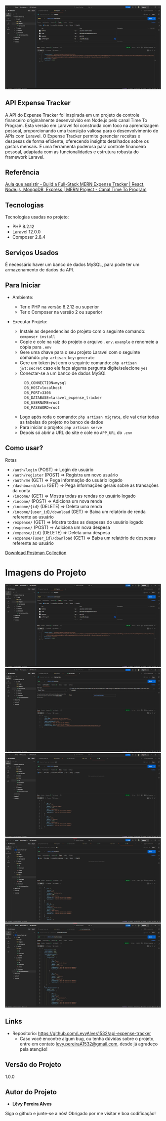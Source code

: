 ![Imagem inicial do projeto](https://github.com/LevyAlves1532/api-expense-tracker/blob/master/readme/register.jpg)

## API Expense Tracker
A API do Expense Tracker foi inspirada em um projeto de controle financeiro originalmente desenvolvido em Node.js pelo canal Time To Program. Esta versão em Laravel foi construída com foco na aprendizagem pessoal, proporcionando uma transição valiosa para o desenvolvimento de APIs com Laravel. O Expense Tracker permite gerenciar receitas e despesas de forma eficiente, oferecendo insights detalhados sobre os gastos mensais. É uma ferramenta poderosa para controle financeiro pessoal, adaptada com as funcionalidades e estrutura robusta do framework Laravel.

## Referência
[Aula que assistir - Build a Full-Stack MERN Expense Tracker | React, Node.js, MongoDB, Express | MERN Project - Canal Time To Program](https://www.youtube.com/watch?v=PQnbtnsYUho)

## Tecnologias

Tecnologias usadas no projeto:

  * PHP 8.2.12
  * Laravel 12.0.0
  * Composer 2.8.4

## Serviços Usados

É necessário haver um banco de dados MySQL, para pode ter um armazenamento de dados da API.

## Para Iniciar

  * Ambiente:
    - Ter o PHP na versão 8.2.12 ou superior
    - Ter o Composer na versão 2 ou superior
  
  * Executar Projeto:
    - Instale as dependencias do projeto com o seguinte comando: `composer install`
    - Copie e cole na raiz do projeto o arquivo `.env.example` e renomeie a cópia para `.env`
    - Gere uma chave para o seu projeto Laravel com o seguinte comando: `php artisan key:generate`
    - Gere um token jwt com o seguinte comando: `php artisan jwt:secret` caso ele faça alguma pergunta digite/selecione `yes`
    - Conectar-se a um banco de dados MySQl:
      ```
        DB_CONNECTION=mysql
        DB_HOST=localhost
        DB_PORT=3306
        DB_DATABASE=laravel_expense_tracker
        DB_USERNAME=root
        DB_PASSWORD=root
      ```
    - Logo após roda o comando: `php artisan migrate`, ele vai criar todas as tabelas do projeto no banco de dados
    - Para iniciar o projeto: `php artisan serve`
    - Depois só abrir a URL do site e cole no `APP_URL` do `.env`

## Como usar?

Rotas

* `/auth/login` (POST) => Login de usuário
* `/auth/register` (POST) => Registra um novo usuário
* `/auth/me` (GET) => Pega informação do usuário logado
* `/dashboard/data` (GET) => Pega informações gerais sobre as transações da conta
* `/income/` (GET) => Mostra todas as rendas do usuário logado
* `/income/` (POST) => Adiciona um nova renda
* `/income/{id}` (DELETE) => Deleta uma renda
* `/income/{user_id}/download` (GET) => Baixa um relatório de renda referente ao usuário
* `/expense/` (GET) => Mostra todas as despesas do usuário logado
* `/expense/` (POST) => Adiciona um nova despesa
* `/expense/{id}` (DELETE) => Deleta uma despesa
* `/expense/{user_id}/download` (GET) => Baixa um relatório de despesas referente ao usuário

[Download Postman Collection](https://github.com/LevyAlves1532/api-expense-tracker/blob/master/readme/expense_tracker_api.postman_collection)

# Imagens do Projeto
![Rota de cadastro](https://github.com/LevyAlves1532/api-expense-tracker/blob/master/readme/register.jpg)
![Rota para consultar meus dados](https://github.com/LevyAlves1532/api-expense-tracker/blob/master/readme/me.jpg)
![Rota de visualização das rendas](https://github.com/LevyAlves1532/api-expense-tracker/blob/master/readme/get_all_income.jpg)
![Rota de visualização das despesas](https://github.com/LevyAlves1532/api-expense-tracker/blob/master/readme/get_all_expense.jpg)
![Rota de visualização de dados gerais](https://github.com/LevyAlves1532/api-expense-tracker/blob/master/readme/get_dashboard_data.jpg)

## Links

  * Repositorio: https://github.com/LevyAlves1532/api-expense-tracker
    - Caso você encontre algum bug, ou tenha dúvidas sobre o projeto, entre em contato levy.pereiraA1532@gmail.com, desde já agradeço pela atenção!

  ## Versão do Projeto

  1.0.0

  ## Autor do Projeto

  * **Lêvy Pereira Alves**

  Siga o github e junte-se a nós!
  Obrigado por me visitar e boa codificação!
